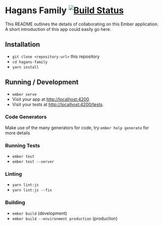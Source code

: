 # Hagans Family [![Build Status](https://api.travis-ci.com/mnoble01/hagans-family-reunion.svg?branch=master)](https://travis-ci.com/mnoble01/hagans-family-reunion)


This README outlines the details of collaborating on this Ember application.
A short introduction of this app could easily go here.

## Installation

* `git clone <repository-url>` this repository
* `cd hagans-family`
* `yarn install`

## Running / Development

* `ember serve`
* Visit your app at [http://localhost:4200](http://localhost:4200).
* Visit your tests at [http://localhost:4200/tests](http://localhost:4200/tests).

### Code Generators

Make use of the many generators for code, try `ember help generate` for more details

### Running Tests

* `ember test`
* `ember test --server`

### Linting

* `yarn lint:js`
* `yarn lint:js --fix`

### Building

* `ember build` (development)
* `ember build --environment production` (production)
